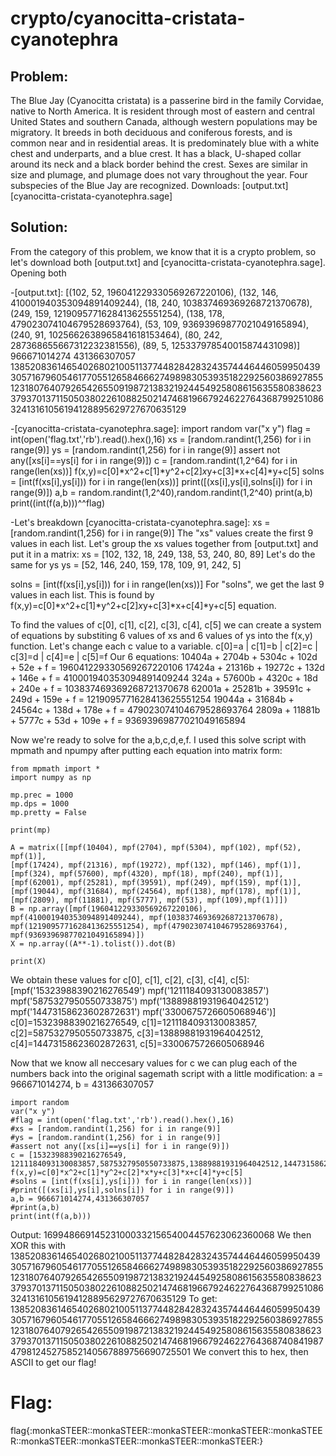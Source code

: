 # crypto/cyanocitta-cristata-cyanotephra


## Problem:
The Blue Jay (Cyanocitta cristata) is a passerine bird in the family Corvidae, native to North America. It is resident through most of eastern and central United States and southern Canada, although western populations may be migratory. It breeds in both deciduous and coniferous forests, and is common near and in residential areas. It is predominately blue with a white chest and underparts, and a blue crest. It has a black, U-shaped collar around its neck and a black border behind the crest. Sexes are similar in size and plumage, and plumage does not vary throughout the year. Four subspecies of the Blue Jay are recognized.
Downloads: [output.txt] [cyanocitta-cristata-cyanotephra.sage]


## Solution:
From the category of this problem, we know that it is a crypto problem, so let's download both [output.txt] and [cyanocitta-cristata-cyanotephra.sage]. Opening both

-[output.txt]:
[(102, 52, 196041229330569267220106), (132, 146, 410001940353094891409244), (18, 240, 103837469369268721370678), (249, 159, 1219095771628413625551254), (138, 178, 479023074104679528693764), (53, 109, 93693969877021049165894), (240, 91, 1025662638965841618153464), (80, 242, 287368655667312232381556), (89, 5, 125337978540015874431098)]
966671014274 431366307057
13852083614654026802100511377448284283243574446446059950439305716796054617705512658466627498983053935182292560386927855123180764079265426550919872138321924454925808615635580838623379370137115050380226108825021474681966792462276436879925108632413161056194128895629727670635129

-[cyanocitta-cristata-cyanotephra.sage]:
import random
var("x y")
flag = int(open('flag.txt','rb').read().hex(),16)
xs = [random.randint(1,256) for i in range(9)]
ys = [random.randint(1,256) for i in range(9)]
assert not any([xs[i]==ys[i] for i in range(9)])
c = [random.randint(1,2^64) for i in range(len(xs))]
f(x,y)=c[0]*x^2+c[1]*y^2+c[2]*x*y+c[3]*x+c[4]*y+c[5]
solns = [int(f(xs[i],ys[i])) for i in range(len(xs))]
print([(xs[i],ys[i],solns[i]) for i in range(9)])
a,b = random.randint(1,2^40),random.randint(1,2^40)
print(a,b)
print((int(f(a,b)))^^flag)

-Let's breakdown [cyanocitta-cristata-cyanotephra.sage]:
xs = [random.randint(1,256) for i in range(9)]
The "xs" values create the first 9 values in each list. Let's group the xs values together from [output.txt] and put it in a matrix:
xs = [102, 132, 18, 249, 138, 53, 240, 80, 89]
Let's do the same for ys
ys = [52, 146, 240, 159, 178, 109, 91, 242, 5]

solns = [int(f(xs[i],ys[i])) for i in range(len(xs))]
For "solns", we get the last 9 values in each list. This is found by f(x,y)=c[0]*x^2+c[1]*y^2+c[2]*x*y+c[3]*x+c[4]*y+c[5] equation.

To find the values of c[0], c[1], c[2], c[3], c[4], c[5] we can create a system of equations by substiting 6 values of xs and 6 values of ys into the f(x,y) function. Let's change each c value to a variable.
c[0]=a | c[1]=b | c[2]=c | c[3]=d | c[4]=e | c[5]=f
Our 6 equations:
10404a + 2704b + 5304c + 102d + 52e + f = 196041229330569267220106 
17424a + 21316b + 19272c + 132d + 146e + f = 410001940353094891409244
324a + 57600b + 4320c + 18d + 240e + f = 103837469369268721370678
62001a + 25281b + 39591c + 249d + 159e + f = 1219095771628413625551254
19044a + 31684b + 24564c + 138d + 178e + f = 479023074104679528693764
2809a + 11881b + 5777c + 53d + 109e + f = 93693969877021049165894

Now we're ready to solve for the a,b,c,d,e,f. I used this solve script with mpmath and npumpy after putting each equation into matrix form:
```
from mpmath import *
import numpy as np

mp.prec = 1000
mp.dps = 1000
mp.pretty = False

print(mp)

A = matrix([[mpf(10404), mpf(2704), mpf(5304), mpf(102), mpf(52), mpf(1)], 
[mpf(17424), mpf(21316), mpf(19272), mpf(132), mpf(146), mpf(1)], 
[mpf(324), mpf(57600), mpf(4320), mpf(18), mpf(240), mpf(1)], 
[mpf(62001), mpf(25281), mpf(39591), mpf(249), mpf(159), mpf(1)], 
[mpf(19044), mpf(31684), mpf(24564), mpf(138), mpf(178), mpf(1)], 
[mpf(2809), mpf(11881), mpf(5777), mpf(53), mpf(109),mpf(1)]])
B = np.array([mpf(196041229330569267220106), mpf(410001940353094891409244), mpf(103837469369268721370678), 
mpf(1219095771628413625551254), mpf(479023074104679528693764), mpf(93693969877021049165894)])
X = np.array((A**-1).tolist()).dot(B)

print(X)
```
We obtain these values for c[0], c[1], c[2], c[3], c[4], c[5]:
[mpf('15323988390216276549')
 mpf('1211184093130083857')
 mpf('5875327950550733875')
 mpf('13889881931964042512') 
 mpf('14473158623602872631')
 mpf('3300675726605068946')]
c[0]=15323988390216276549, c[1]=1211184093130083857, c[2]=5875327950550733875, c[3]=13889881931964042512, c[4]=14473158623602872631, c[5]=3300675726605068946

Now that we know all neccesary values for c we can plug each of the numbers back into the original sagemath script with a little modification:
a = 966671014274, b = 431366307057
```
import random
var("x y")
#flag = int(open('flag.txt','rb').read().hex(),16)
#xs = [random.randint(1,256) for i in range(9)]
#ys = [random.randint(1,256) for i in range(9)]
#assert not any([xs[i]==ys[i] for i in range(9)])
c = [15323988390216276549, 1211184093130083857,5875327950550733875,13889881931964042512,14473158623602872631,3300675726605068946]
f(x,y)=c[0]*x^2+c[1]*y^2+c[2]*x*y+c[3]*x+c[4]*y+c[5]
#solns = [int(f(xs[i],ys[i])) for i in range(len(xs))]
#print([(xs[i],ys[i],solns[i]) for i in range(9)])
a,b = 966671014274,431366307057
#print(a,b)
print(int(f(a,b)))
```
Output: 16994866914523100033215654004457623062360068
We then XOR this with 13852083614654026802100511377448284283243574446446059950439305716796054617705512658466627498983053935182292560386927855123180764079265426550919872138321924454925808615635580838623379370137115050380226108825021474681966792462276436879925108632413161056194128895629727670635129
To get: 13852083614654026802100511377448284283243574446446059950439305716796054617705512658466627498983053935182292560386927855123180764079265426550919872138321924454925808615635580838623379370137115050380226108825021474681966792462276436874084198747981245275852140567889756690725501
We convert this to hex, then ASCII to get our flag!

# Flag: 
flag{:monkaSTEER::monkaSTEER::monkaSTEER::monkaSTEER::monkaSTEER::monkaSTEER::monkaSTEER::monkaSTEER::monkaSTEER:}